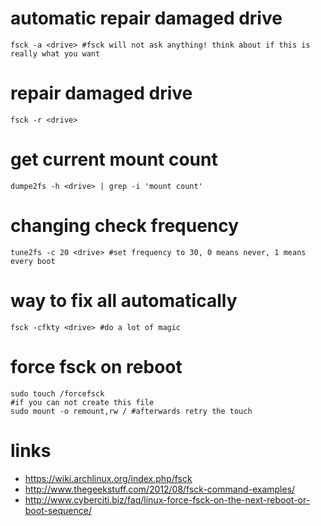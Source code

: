 # automatic repair damaged drive

    fsck -a <drive> #fsck will not ask anything! think about if this is really what you want

# repair damaged drive

    fsck -r <drive>

# get current mount count

    dumpe2fs -h <drive> | grep -i 'mount count'

# changing check frequency

    tune2fs -c 20 <drive> #set frequency to 30, 0 means never, 1 means every boot

# way to fix all automatically

    fsck -cfkty <drive> #do a lot of magic

# force fsck on reboot

    sudo touch /forcefsck
    #if you can not create this file
    sudo mount -o remount,rw / #afterwards retry the touch

# links

* https://wiki.archlinux.org/index.php/fsck
* http://www.thegeekstuff.com/2012/08/fsck-command-examples/
* http://www.cyberciti.biz/faq/linux-force-fsck-on-the-next-reboot-or-boot-sequence/
